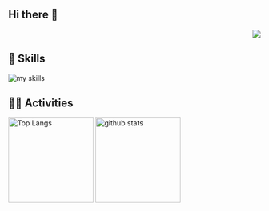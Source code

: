 ## Hi there 👋

<!--
**5-kinoshita/5-kinoshita** is a ✨ _special_ ✨ repository because its `README.md` (this file) appears on your GitHub profile.

Here are some ideas to get you started:

- 🔭 I’m currently working on ...
- 🌱 I’m currently learning ...
- 👯 I’m looking to collaborate on ...
- 🤔 I’m looking for help with ...
- 💬 Ask me about ...
- 📫 How to reach me: ...
- 😄 Pronouns: ...
- ⚡ Fun fact: ...
-->

<div align="right">
  <img src="https://komarev.com/ghpvc/?username=5-kinoshita" />
</div>

## 🌱 Skills
<div> 
  <img alt="my skills" src="https://skillicons.dev/icons?theme=dark&perline=7&i=html,css,js,java,php,python,django" />
</div>

## 🏃‍♀️ Activities
<div align="left"> 
  <img alt="Top Langs" height="170px" src="https://github-readme-stats.vercel.app/api?username=5-kinoshita&theme=light&layout=compact" />
  <img alt="github stats" height="170px" src="https://github-readme-stats.vercel.app/api/top-langs/?username=5-kinoshita&theme=light&layout=compact" />
</div>
